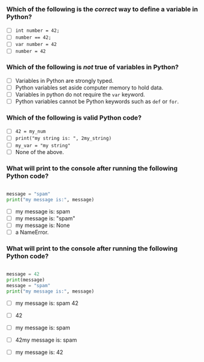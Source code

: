 ### Which of the following is the *correct* way to define a variable in Python?
- [ ] `int number = 42;`
- [ ] `number == 42;`
- [ ] `var number = 42`
- [ ] `number = 42`

### Which of the following is *not* true of variables in Python?
- [ ] Variables in Python are strongly typed.
- [ ] Python variables set aside computer memory to hold data.
- [ ] Variables in python do not require the `var` keyword.
- [ ] Python variables cannot be Python keywords such as `def` or `for`.

### Which of the following is valid Python code?
- [ ] `42 = my_num`
- [ ] `print("my string is: ", 2my_string)`
- [ ] `my_var = "my string"`
- [ ] None of the above.

### What will print to the console after running the following Python code?

``` python

message = "spam"
print("my message is:", message)
```

- [ ] my message is: spam
- [ ] my message is: "spam"
- [ ] my message is: None
- [ ] a NameError.

### What will print to the console after running the following Python code?

``` python

message = 42
print(message)
message = "spam"
print("my message is:", message)

```

- [ ] my message is: spam
      42
- [ ] 42
- [ ] my message is: spam
- [ ] 42my message is: spam
- [ ] my message is: 42



